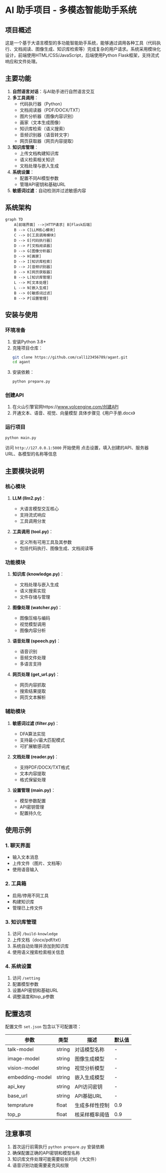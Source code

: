 # AI 助手项目 - 多模态智能助手系统

## 项目概述

这是一个基于大语言模型的多功能智能助手系统，能够通过调用各种工具（代码执行、文档阅读、图像生成、知识库检索等）完成复杂的用户请求。系统采用模块化设计，前端使用HTML/CSS/JavaScript，后端使用Python Flask框架，支持流式响应和文件处理。

## 主要功能

1. **自然语言对话**：与AI助手进行自然语言交互
2. **多工具调用**：
   - 代码执行器（Python）
   - 文档阅读器（PDF/DOCX/TXT）
   - 图片分析器（图像内容识别）
   - 画家（文本生成图像）
   - 知识库检索（语义搜索）
   - 音频识别器（语音转文字）
   - 网页获取器（网页内容提取）
3. **知识库管理**：
   - 上传文档构建知识库
   - 语义检索相关知识
   - 文档处理与嵌入生成
4. **系统设置**：
   - 配置不同AI模型参数
   - 管理API密钥和基础URL
5. **敏感词过滤**：自动检测并过滤敏感内容

## 系统架构

```mermaid
graph TD
    A[前端界面] -->|HTTP请求| B[Flask后端]
    B --> C[LLM核心模块]
    C --> D[工具调用模块]
    D --> E[代码执行器]
    D --> F[文档阅读器]
    D --> G[图像分析器]
    D --> H[画家]
    D --> I[知识库检索]
    D --> J[音频识别器]
    D --> K[网页获取器]
    B --> L[知识库管理]
    L --> M[文本处理]
    L --> N[嵌入生成]
    B --> O[敏感词过滤]
    B --> P[设置管理]
```

## 安装与使用

### 环境准备

1. 安装Python 3.8+
2. 克隆项目仓库：
   ```bash
   git clone https://github.com/call123456789/agant.git
   cd agant
   ```
3. 安装依赖：
   ```bash
   python prepare.py
   ```

### 创建API

1. 在火山引擎官网https://www.volcengine.com/创建API
2. 开通文本、语音、视觉、向量模型
具体步骤见《用户手册.docx》

### 运行项目

```bash
python main.py
```

访问 `http://127.0.0.1:5000` 开始使用
点击设置，填入创建的API、服务器URL、各模型的名称等信息

## 主要模块说明

### 核心模块

1. **LLM (llm2.py)**：
   - 大语言模型交互核心
   - 支持流式响应
   - 工具调用分发

2. **工具调用 (tool.py)**：
   - 定义所有可用工具及其参数
   - 包括代码执行、图像生成、文档阅读等

### 功能模块

1. **知识库 (knowledge.py)**：
   - 文档处理与嵌入生成
   - 语义搜索实现
   - 文件存储与管理

2. **图像处理 (watcher.py)**：
   - 图像压缩与编码
   - 视觉模型调用
   - 图像内容分析

3. **语音处理 (speech.py)**：
   - 语音识别
   - 音频文件处理
   - 多语言支持

4. **网页处理 (get_url.py)**：
   - 网页内容抓取
   - 搜索结果提取
   - 网页文本解析

### 辅助模块

1. **敏感词过滤 (filter.py)**：
   - DFA算法实现
   - 支持最小/最大匹配模式
   - 可扩展敏感词库

2. **文档处理 (reader.py)**：
   - 支持PDF/DOCX/TXT格式
   - 文本内容提取
   - 格式保留处理

3. **设置管理 (main.py)**：
   - 模型参数配置
   - API密钥管理
   - 配置持久化

## 使用示例

### 1. 聊天界面
- 输入文本消息
- 上传文件（图片、文档等）
- 使用语音输入

### 2. 工具箱
- 启用/停用不同工具
- 构建知识库
- 管理已上传文件

### 3. 知识库管理
1. 访问 `/build-knowledge`
2. 上传文档（docx/pdf/txt）
3. 系统自动处理并添加到知识库
4. 使用语义搜索检索相关信息

### 4. 系统设置
1. 访问 `/setting`
2. 配置模型参数
3. 设置API密钥和基础URL
4. 调整温度和top_p参数

## 配置选项

配置文件 `set.json` 包含以下可配置项：

| 参数 | 类型 | 描述 | 默认值 |
|------|------|------|--------|
| talk-model | string | 对话模型名称 | - |
| image-model | string | 图像生成模型 | - |
| vision-model | string | 视觉分析模型 | - |
| embedding-model | string | 嵌入生成模型 | - |
| api_key | string | API访问密钥 | - |
| base_url | string | API基础URL | - |
| temprature | float | 生成多样性控制 | 0.9 |
| top_p | float | 核采样概率阈值 | 0.9 |

## 注意事项

1. 首次运行前需执行 `python prepare.py` 安装依赖
2. 确保配置正确的API密钥和模型名称
3. 知识库文件处理可能需要较长时间（大文件）
4. 语音识别功能需要麦克风权限
